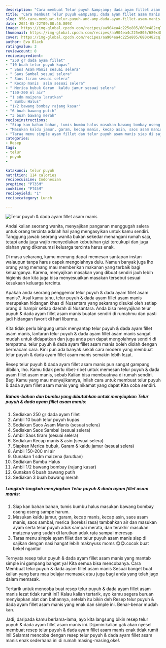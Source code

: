 ```yaml
---
description: "Cara membuat Telur puyuh &amp;amp; dada ayam fillet asam manis Sederhana dan Mudah Dibuat"
title: "Cara membuat Telur puyuh &amp;amp; dada ayam fillet asam manis Sederhana dan Mudah Dibuat"
slug: 956-cara-membuat-telur-puyuh-and-amp-dada-ayam-fillet-asam-manis-sederhana-dan-mudah-dibuat
date: 2021-05-22T09:00:46.809Z
image: https://img-global.cpcdn.com/recipes/aa904ea4c225e805/680x482cq70/telur-puyuh-dada-ayam-fillet-asam-manis-foto-resep-utama.jpg
thumbnail: https://img-global.cpcdn.com/recipes/aa904ea4c225e805/680x482cq70/telur-puyuh-dada-ayam-fillet-asam-manis-foto-resep-utama.jpg
cover: https://img-global.cpcdn.com/recipes/aa904ea4c225e805/680x482cq70/telur-puyuh-dada-ayam-fillet-asam-manis-foto-resep-utama.jpg
author: Eva Black
ratingvalue: 3
reviewcount: 8
recipeingredient:
- "250 gr dada ayam fillet"
- "10 buah telur puyuh kupas"
- " Saos Asam Manis sesuai selera"
- " Saos Sambal sesuai selera"
- " Saos tiram sesuai selera"
- " Kecap manis  asin sesuai selera"
- " Merica bubuk Garam  kaldu jamur sesuai selera"
- "150-200 ml air"
- "1 sdm maizena larutkan"
- " Bumbu Halus"
- "1/2 bawang bombay rajang kasar"
- "6 buah bawang putih"
- "3 buah bawang merah"
recipeinstructions:
- "Siap kan bahan bahan, tumis bumbu halus masukan bawang bombay oseng oseng sampe harum."
- "Masukan kaldu jamur, garam, kecap manis, kecap asin, saos asam manis, saos sambal, merica (koreksi rasa) tambahkan air dan masukan ayam serta telur puyuh aduk sampai merata, dan terakhir masukan maizena yang sudah di larutkan aduk rata sampai meresap"
- "Taraa menu simple ayam fillet dan telur puyuh asam manis siap di sajikan dengan nasi hangat lebih maknyuss moms 😋😋.cocok buat bekel ngantor"
categories:
- Resep
tags:
- telur
- puyuh
- 

katakunci: telur puyuh  
nutrition: 114 calories
recipecuisine: Indonesian
preptime: "PT35M"
cooktime: "PT45M"
recipeyield: "1"
recipecategory: Lunch

---
```



![Telur puyuh &amp; dada ayam fillet asam manis](https://img-global.cpcdn.com/recipes/aa904ea4c225e805/680x482cq70/telur-puyuh-dada-ayam-fillet-asam-manis-foto-resep-utama.jpg)

Andai kalian seorang wanita, menyajikan panganan menggugah selera untuk orang tercinta adalah hal yang mengasyikan untuk kamu sendiri. Tanggung jawab seorang  wanita bukan sekedar menangani rumah saja, tetapi anda juga wajib menyediakan kebutuhan gizi tercukupi dan juga olahan yang dikonsumsi keluarga tercinta harus enak.

Di masa  sekarang, kamu memang dapat memesan santapan instan walaupun tanpa harus capek mengolahnya dulu. Namun banyak juga lho orang yang memang mau memberikan makanan yang terbaik bagi keluarganya. Karena, menyajikan masakan yang dibuat sendiri jauh lebih higienis dan kita juga bisa menyesuaikan masakan tersebut sesuai kesukaan keluarga tercinta. 



Apakah anda seorang penggemar telur puyuh &amp; dada ayam fillet asam manis?. Asal kamu tahu, telur puyuh &amp; dada ayam fillet asam manis merupakan hidangan khas di Nusantara yang sekarang disukai oleh setiap orang di hampir setiap daerah di Nusantara. Anda bisa menyajikan telur puyuh &amp; dada ayam fillet asam manis buatan sendiri di rumahmu dan pasti jadi hidangan favorit di hari liburmu.

Kita tidak perlu bingung untuk menyantap telur puyuh &amp; dada ayam fillet asam manis, lantaran telur puyuh &amp; dada ayam fillet asam manis sangat mudah untuk didapatkan dan juga anda pun dapat mengolahnya sendiri di tempatmu. telur puyuh &amp; dada ayam fillet asam manis boleh diolah dengan bermacam cara. Kini pun ada banyak sekali cara modern yang membuat telur puyuh &amp; dada ayam fillet asam manis semakin lebih lezat.

Resep telur puyuh &amp; dada ayam fillet asam manis pun sangat gampang dibikin, lho. Kamu tidak perlu ribet-ribet untuk memesan telur puyuh &amp; dada ayam fillet asam manis, sebab Kalian bisa membuatnya di rumah sendiri. Bagi Kamu yang mau menyajikannya, inilah cara untuk membuat telur puyuh &amp; dada ayam fillet asam manis yang nikamat yang dapat Kita coba sendiri.

<!--inarticleads1-->

##### Bahan-bahan dan bumbu yang dibutuhkan untuk menyiapkan Telur puyuh &amp; dada ayam fillet asam manis:

1. Sediakan 250 gr dada ayam fillet
1. Ambil 10 buah telur puyuh kupas
1. Sediakan  Saos Asam Manis (sesuai selera)
1. Sediakan  Saos Sambal (sesuai selera)
1. Ambil  Saos tiram (sesuai selera)
1. Sediakan  Kecap manis &amp; asin (sesuai selera)
1. Siapkan  Merica bubuk, Garam &amp; kaldu jamur (sesuai selera)
1. Ambil 150-200 ml air
1. Gunakan 1 sdm maizena (larutkan)
1. Sediakan  Bumbu Halus
1. Ambil 1/2 bawang bombay (rajang kasar)
1. Gunakan 6 buah bawang putih
1. Sediakan 3 buah bawang merah




<!--inarticleads2-->

##### Langkah-langkah menyiapkan Telur puyuh &amp; dada ayam fillet asam manis:

1. Siap kan bahan bahan, tumis bumbu halus masukan bawang bombay oseng oseng sampe harum.
1. Masukan kaldu jamur, garam, kecap manis, kecap asin, saos asam manis, saos sambal, merica (koreksi rasa) tambahkan air dan masukan ayam serta telur puyuh aduk sampai merata, dan terakhir masukan maizena yang sudah di larutkan aduk rata sampai meresap
1. Taraa menu simple ayam fillet dan telur puyuh asam manis siap di sajikan dengan nasi hangat lebih maknyuss moms 😋😋.cocok buat bekel ngantor




Ternyata resep telur puyuh &amp; dada ayam fillet asam manis yang mantab simple ini gampang banget ya! Kita semua bisa mencobanya. Cara Membuat telur puyuh &amp; dada ayam fillet asam manis Sesuai banget buat kalian yang baru mau belajar memasak atau juga bagi anda yang telah jago dalam memasak.

Tertarik untuk mencoba buat resep telur puyuh &amp; dada ayam fillet asam manis lezat tidak rumit ini? Kalau kalian tertarik, ayo kamu segera buruan menyiapkan alat dan bahannya, setelah itu bikin deh Resep telur puyuh &amp; dada ayam fillet asam manis yang enak dan simple ini. Benar-benar mudah kan. 

Jadi, daripada kamu berlama-lama, ayo kita langsung bikin resep telur puyuh &amp; dada ayam fillet asam manis ini. Dijamin kalian gak akan nyesel membuat resep telur puyuh &amp; dada ayam fillet asam manis enak tidak rumit ini! Selamat mencoba dengan resep telur puyuh &amp; dada ayam fillet asam manis enak sederhana ini di rumah masing-masing,oke!.

